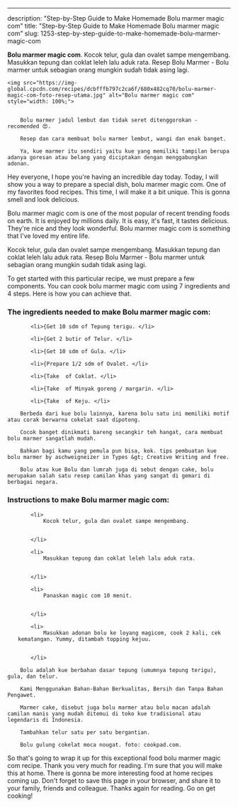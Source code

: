 ---
description: "Step-by-Step Guide to Make Homemade Bolu marmer magic com"
title: "Step-by-Step Guide to Make Homemade Bolu marmer magic com"
slug: 1253-step-by-step-guide-to-make-homemade-bolu-marmer-magic-com

<p>
	<strong>Bolu marmer magic com</strong>. 
	Kocok telur, gula dan ovalet sampe mengembang. Masukkan tepung dan coklat leleh lalu aduk rata. Resep Bolu Marmer - Bolu marmer untuk sebagian orang mungkin sudah tidak asing lagi.
</p>
<p>
	
	<img src="https://img-global.cpcdn.com/recipes/dcbfffb797c2ca6f/680x482cq70/bolu-marmer-magic-com-foto-resep-utama.jpg" alt="Bolu marmer magic com" style="width: 100%;">
	
	
		Bolu marmer jadul lembut dan tidak seret ditenggorokan - recomended 😍.
	
		Resep dan cara membuat bolu marmer lembut, wangi dan enak banget.
	
		Ya, kue marmer itu sendiri yaitu kue yang memiliki tampilan berupa adanya goresan atau belang yang diciptakan dengan menggabungkan adonan.
	
</p>
<p>
	Hey everyone, I hope you're having an incredible day today. Today, I will show you a way to prepare a special dish, bolu marmer magic com. One of my favorites food recipes. This time, I will make it a bit unique. This is gonna smell and look delicious.
</p>
	
<p>
	Bolu marmer magic com is one of the most popular of recent trending foods on earth. It is enjoyed by millions daily. It is easy, it's fast, it tastes delicious. They're nice and they look wonderful. Bolu marmer magic com is something that I've loved my entire life.
</p>
<p>
	Kocok telur, gula dan ovalet sampe mengembang. Masukkan tepung dan coklat leleh lalu aduk rata. Resep Bolu Marmer - Bolu marmer untuk sebagian orang mungkin sudah tidak asing lagi.
</p>

<p>
To get started with this particular recipe, we must prepare a few components. You can cook bolu marmer magic com using 7 ingredients and 4 steps. Here is how you can achieve that.
</p>

<h3>The ingredients needed to make Bolu marmer magic com:</h3>

<ol>
	
		<li>{Get 10 sdm of Tepung terigu. </li>
	
		<li>{Get 2 butir of Telur. </li>
	
		<li>{Get 10 sdm of Gula. </li>
	
		<li>{Prepare 1/2 sdm of Ovalet. </li>
	
		<li>{Take  of Coklat. </li>
	
		<li>{Take  of Minyak goreng / margarin. </li>
	
		<li>{Take  of Keju. </li>
	
</ol>
<p>
	
		Berbeda dari kue bolu lainnya, karena bolu satu ini memiliki motif atau corak berwarna cokelat saat dipotong.
	
		Cocok banget dinikmati bareng secangkir teh hangat, cara membuat bolu marmer sangatlah mudah.
	
		Bahkan bagi kamu yang pemula pun bisa, kok. tips pembuatan kue bolu marmer by aschweigneizer in Types &gt; Creative Writing and free.
	
		Bolu atau kue Bolu dan lumrah juga di sebut dengan cake, bolu merupakan salah satu resep camilan khas yang sangat di gemari di berbagai negara.
	
</p>

<h3>Instructions to make Bolu marmer magic com:</h3>

<ol>
	
		<li>
			Kocok telur, gula dan ovalet sampe mengembang.
			
			
		</li>
	
		<li>
			Masukkan tepung dan coklat leleh lalu aduk rata.
			
			
		</li>
	
		<li>
			Panaskan magic com 10 menit.
			
			
		</li>
	
		<li>
			Masukkan adonan bolu ke loyang magicom, cook 2 kali, cek kematangan. Yummy, ditambah topping kejuu.
			
			
		</li>
	
</ol>

<p>
	
		Bolu adalah kue berbahan dasar tepung (umumnya tepung terigu), gula, dan telur.
	
		Kami Menggunakan Bahan-Bahan Berkualitas, Bersih dan Tanpa Bahan Pengawet.
	
		Marmer cake, disebut juga bolu marmer atau bolu macan adalah camilan manis yang mudah ditemui di toko kue tradisional atau legendaris di Indonesia.
	
		Tambahkan telur satu per satu bergantian.
	
		Bolu gulung cokelat moca nougat. foto: cookpad.com.
	
</p>

<p>
	So that's going to wrap it up for this exceptional food bolu marmer magic com recipe. Thank you very much for reading. I'm sure that you will make this at home. There is gonna be more interesting food at home recipes coming up. Don't forget to save this page in your browser, and share it to your family, friends and colleague. Thanks again for reading. Go on get cooking!
</p>
